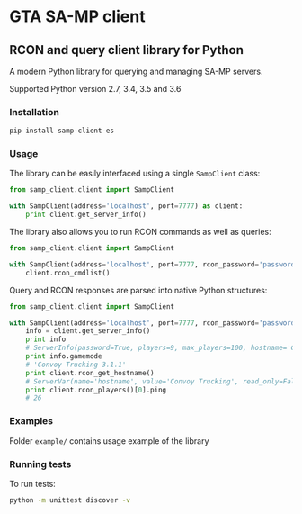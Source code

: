 # GTA SA-MP client 

## RCON and query client library for  Python

A modern Python library for querying and managing SA-MP servers.
 
Supported Python version 2.7, 3.4, 3.5 and 3.6

### Installation
```bash
pip install samp-client-es
```

### Usage
The library can be easily interfaced using a single `SampClient` class:

```python
from samp_client.client import SampClient

with SampClient(address='localhost', port=7777) as client:
    print client.get_server_info()
```

The library also allows you to run RCON commands as well as queries:
```python
from samp_client.client import SampClient

with SampClient(address='localhost', port=7777, rcon_password='password') as client:
    client.rcon_cmdlist()
```

Query and RCON responses are parsed into native Python structures:
```python
from samp_client.client import SampClient

with SampClient(address='localhost', port=7777, rcon_password='password') as client:
    info = client.get_server_info()
    print info
    # ServerInfo(password=True, players=9, max_players=100, hostname='Convoy Trucking', gamemode='Convoy Trucking 3.1.1', language='English')
    print info.gamemode
    # 'Convoy Trucking 3.1.1'
    print client.rcon_get_hostname()
    # ServerVar(name='hostname', value='Convoy Trucking', read_only=False)
    print client.rcon_players()[0].ping
    # 26
```


### Examples
Folder `example/` contains usage example of the library

### Running tests
To run tests:
```bash
python -m unittest discover -v
```